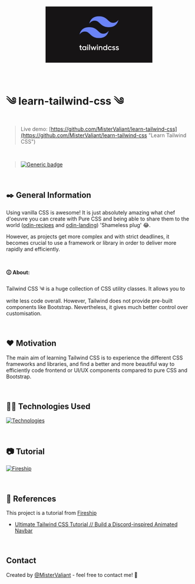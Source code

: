 <p align="center">
  <a target='_blank' href='https://github.com/MisterValiant'>
    <img width=290px src="./tailwind-thumb.jpg" alt="Tailwind CSS logo" title='Tailwind CSS logo'/>
  </a>
</p>

<br/>

# ༄ learn-tailwind-css ༄
> 

>Live demo:
[https://github.com/MisterValiant/learn-tailwind-css](https://github.com/MisterValiant/learn-tailwind-css "Learn Tailwind CSS")

<br/>

<!-- >[![Generic badge](https://img.shields.io/badge/Project_Status:-Deployed-<COLOR>.svg)](https://github.com/MisterValiant) -->

>[![Generic badge](https://img.shields.io/badge/Project_Status:-In_Progress-blue.svg)](https://github.com/MisterValiant)


<br/>

## ✒️ General Information 
Using vanilla CSS is awesome! It is just absolutely amazing what chef d'oeuvre you can create with Pure CSS and being able to share them to the world ([odin-recipes](https://github.com/MisterValiant/odin-recipes "Odin Recipes") and [odin-landing](https://github.com/MisterValiant/odin-landing "Odin Landing")) 'Shameless plug' 😂. 

However, as projects get more complex and with strict deadlines, it becomes crucial to use a framework or library in order to deliver more rapidly and efficiently.

<br/>

**🛈 About:**

Tailwind CSS ༄ is a huge collection of CSS utility classes. It allows you to write less code overall. However, Tailwind does not provide pre-built components like Bootstrap. Nevertheless, it gives much better control over customisation.

<br/>

## ❤️ Motivation
The main aim of learning Tailwind CSS is to experience the different CSS frameworks and libraries, and find a better and more beautiful way to efficiently code frontend or UI/UX components compared to pure CSS and Bootstrap.

<br/>

## 👨‍💻 Technologies Used

<div align="left">

  [![Technologies](https://skillicons.dev/icons?i=react,tailwind)](https://skillicons.dev)

</div>

<br/>

## 📷 Tutorial
[![Fireship](https://fireship.io/lessons/tailwind-tutorial/img/featured.png)
](https://www.youtube.com/watch?v=pfaSUYaSgRo)

<br/>

## 🔗 References
This project is a tutorial from [Fireship](https://www.youtube.com/@Fireship "Fireship")

 - <a href='https://www.youtube.com/watch?v=pfaSUYaSgRo'>Ultimate Tailwind CSS Tutorial // Build a Discord-inspired Animated Navbar</a>

<br/>

## Contact
Created by [@MisterValiant](https://github.com/MisterValiant) - feel free to contact me! 📧